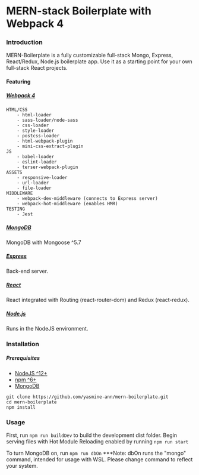 # MERN-stack Boilerplate with Webpack 4

### Introduction

MERN-Boilerplate is a fully customizable full-stack Mongo, Express, React/Redux, Node.js boilerplate app. Use it as a starting point for your own full-stack React projects.

#### Featuring

##### [Webpack 4](https://webpack.js.org/)
    HTML/CSS
        - html-loader
        - sass-loader/node-sass
        - css-loader
        - style-loader
        - postcss-loader
        - html-webpack-plugin
        - mini-css-extract-plugin
    JS
        - babel-loader
        - eslint-loader
        - terser-webpack-plugin
    ASSETS
        - responsive-loader
        - url-loader
        - file-loader
    MIDDLEWARE
        - webpack-dev-middleware (connects to Express server)
        - webpack-hot-middleware (enables HMR)
    TESTING
        - Jest

##### [MongoDB](https://www.mongodb.com/)
MongoDB with Mongoose ^5.7

##### [Express](https://expressjs.com/)
Back-end server.

##### [React](https://reactjs.org/)
React integrated with Routing (react-router-dom) and Redux (react-redux).

##### [Node.js](https://nodejs.org/en/)
Runs in the NodeJS environment.


### Installation

##### Prerequisites
- [NodeJS ^12+](https://nodejs.org/en/)
- [npm ^6+](https://www.npmjs.com/)
- [MongoDB](https://www.mongodb.com/)

```
git clone https://github.com/yasmine-ann/mern-boilerplate.git
cd mern-boilerplate
npm install 
```

### Usage

First, run
```npm run buildDev```
to build the development dist folder.
Begin serving files with Hot Module Reloading enabled by running
```npm run start```

To turn MongoDB on, run
```npm run dbOn```
***Note: dbOn runs the "mongo" command, intended for usage with WSL. Please change
command to reflect your system.